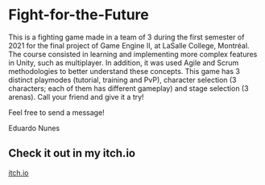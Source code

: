 # Fight-for-the-Future

This is a fighting game made in a team of 3 during the first semester of 2021 for the final project of Game Engine II, at LaSalle College, Montréal.
The course consisted in learning and implementing more complex features in Unity, such as multiplayer. In addition, it was used Agile and Scrum methodologies to better understand these concepts.
This game has 3 distinct playmodes (tutorial, training and PvP), character selection (3 characters; each of them has different gameplay) and stage selection (3 arenas). 
Call your friend and give it a try!

Feel free to send a message!

Eduardo Nunes

## Check it out in my itch.io
[itch.io](https://wai-pa.itch.io/fight-for-the-future)